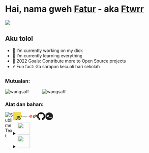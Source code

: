 # Hai, nama gweh [Fatur][whatsapp] - aka [Ftwrr][website]



<img src="https://static.wikia.nocookie.net/ab108fb9-54e3-42a3-99dc-1f0c09fc4524" /> 


## Aku tolol

- 🔭 I’m currently working on my dick
- 🌱 I’m currently learning everything
- 🥅 2022 Goals: Contribute more to Open Source projects
- ⚡ Fun fact: Ga sarapan kecuali hari sekolah

### Mutualan:

[<img align="left" alt="wangsaff" width="120px" src="https://img.shields.io/badge/wangsaff-25D366?style=for-the-badge&logo=whatsapp&logoColor=white" />][whatsapp]
[<img align="left" alt="wangsaff" width="120px" src="https://img.shields.io/badge/discrott-36393f?style=for-the-badge&logo=discord&logoColor=white" />][discord]


<br />

### Alat dan bahan:

[<img align="left" alt="Sublime Text" width="26px" src="https://www.sublimehq.com/images/sublime_text.png" />][sublimetext]
[<img align="left" alt="JavaScript" width="26px" src="https://raw.githubusercontent.com/github/explore/80688e429a7d4ef2fca1e82350fe8e3517d3494d/topics/javascript/javascript.png" />][javascript]
[<img align="left" alt="MongoDB" width="26px" src="https://raw.githubusercontent.com/github/explore/80688e429a7d4ef2fca1e82350fe8e3517d3494d/topics/mongodb/mongodb.png" />][mongodb]
[<img align="left" alt="Git" width="26px" src="https://raw.githubusercontent.com/github/explore/80688e429a7d4ef2fca1e82350fe8e3517d3494d/topics/git/git.png" />][git]
[<img align="left" alt="GitHub" width="26px" src="https://raw.githubusercontent.com/github/explore/78df643247d429f6cc873026c0622819ad797942/topics/github/github.png" />][github]
[<img align="left" alt="Terminal" width="26px" src="https://raw.githubusercontent.com/github/explore/80688e429a7d4ef2fca1e82350fe8e3517d3494d/topics/terminal/terminal.png" />][terminal]

<br />
<br />


<details>

  <summary><img align="" src="https://wakatime.com/static/img/wakatime.svg" width="40" height="40" /></summary><br/>



<!--START_SECTION:waka-->
![Profile Views](http://img.shields.io/badge/Profile%20Views-181-blue)

**🐱 My GitHub Data** 

> 🏆 333 Contributions in the Year 2021
 > 
> 📦 76.7 kB Used in GitHub's Storage 
 > 
> 🚫 Not Opted to Hire
 > 
> 📜 13 Public Repositories 
 > 
> 🔑 6 Private Repositories  
 > 
**I'm a Night 🦉** 

```text
🌞 Morning    73 commits     ███░░░░░░░░░░░░░░░░░░░░░░   14.63% 
🌆 Daytime    89 commits     ████░░░░░░░░░░░░░░░░░░░░░   17.84% 
🌃 Evening    182 commits    █████████░░░░░░░░░░░░░░░░   36.47% 
🌙 Night      155 commits    ███████░░░░░░░░░░░░░░░░░░   31.06%

```
📅 **I'm Most Productive on Thursday** 

```text
Monday       46 commits     ██░░░░░░░░░░░░░░░░░░░░░░░   9.22% 
Tuesday      43 commits     ██░░░░░░░░░░░░░░░░░░░░░░░   8.62% 
Wednesday    106 commits    █████░░░░░░░░░░░░░░░░░░░░   21.24% 
Thursday     166 commits    ████████░░░░░░░░░░░░░░░░░   33.27% 
Friday       66 commits     ███░░░░░░░░░░░░░░░░░░░░░░   13.23% 
Saturday     36 commits     █░░░░░░░░░░░░░░░░░░░░░░░░   7.21% 
Sunday       36 commits     █░░░░░░░░░░░░░░░░░░░░░░░░   7.21%

```


📊 **This Week I Spent My Time On** 

```text
⌚︎ Time Zone: America/Los_Angeles

💬 Programming Languages: 
JavaScript               7 hrs 22 mins       █████████████████████░░░░   86.9% 
JSON                     31 mins             █░░░░░░░░░░░░░░░░░░░░░░░░   6.2% 
Markdown                 23 mins             █░░░░░░░░░░░░░░░░░░░░░░░░   4.65% 
Sublime Text Config      11 mins             ░░░░░░░░░░░░░░░░░░░░░░░░░   2.24% 
Bash                     0 secs              ░░░░░░░░░░░░░░░░░░░░░░░░░   0.0%

🔥 Editors: 
Sublime Text             6 hrs 47 mins       ████████████████████░░░░░   80.05% 
Atom                     1 hr 41 mins        █████░░░░░░░░░░░░░░░░░░░░   19.95%

🐱‍💻 Projects: 
wabotre                  6 hrs 38 mins       ███████████████████░░░░░░   78.16% 
github                   1 hr 10 mins        ███░░░░░░░░░░░░░░░░░░░░░░   13.74% 
ftwrr                    23 mins             █░░░░░░░░░░░░░░░░░░░░░░░░   4.65% 
Unknown Project          17 mins             ░░░░░░░░░░░░░░░░░░░░░░░░░   3.42% 
wabot-aq                 0 secs              ░░░░░░░░░░░░░░░░░░░░░░░░░   0.02%

💻 Operating System: 
Windows                  8 hrs 29 mins       █████████████████████████   100.0%

```

**I Mostly Code in JavaScript** 

```text
JavaScript               7 repos             █████████████████████████   100.0%

```


**Timeline**

![Chart not found](https://raw.githubusercontent.com/Ftwrr/Ftwrr/main/charts/bar_graph.png) 


 Last Updated on 11/11/2021
<!--END_SECTION:waka-->

**Recent activity**
<!--START_SECTION:activity-->
1. ❗️ Closed issue [#815](https://github.com/adiwajshing/Baileys/issues/815) in [adiwajshing/Baileys](https://github.com/adiwajshing/Baileys)
2. ❗️ Opened issue [#815](https://github.com/adiwajshing/Baileys/issues/815) in [adiwajshing/Baileys](https://github.com/adiwajshing/Baileys)
3. 🗣 Commented on [#903](https://github.com/Nurutomo/wabot-aq/issues/903) in [Nurutomo/wabot-aq](https://github.com/Nurutomo/wabot-aq)
4. 🗣 Commented on [#903](https://github.com/Nurutomo/wabot-aq/issues/903) in [Nurutomo/wabot-aq](https://github.com/Nurutomo/wabot-aq)
5. 🗣 Commented on [#892](https://github.com/Nurutomo/wabot-aq/issues/892) in [Nurutomo/wabot-aq](https://github.com/Nurutomo/wabot-aq)
<!--END_SECTION:activity-->

</details>

<details>
  <summary><img align="" src="https://user-images.githubusercontent.com/6661165/91657958-61b4fd00-eb00-11ea-9def-dc7ef5367e34.png" width="40" height="40" /></summary><br/>

  <img align="left" src="https://github-profile-trophy.vercel.app/?username=ftwrr" />

</details>

[website]: https://github.com/Ftwrr
[discord]: https://discord.gg/dy7qVmjXbu
[whatsapp]: https://wa.me/62823944158720
[sublimetext]: https://www.sublimetext.com/
[javascript]: https://www.javascript.com/
[mongodb]: https://www.mongodb.com/
[git]: https://git-scm.com/
[github]: https://github.com/
[terminal]: https://docs.microsoft.com/en-us/windows/terminal/
